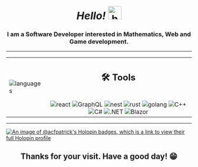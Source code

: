 <h1 align="center"><em>Hello!</em> <img src="assets/wave.gif" alt="hand wave" width="36" height="36"></h1>
<h3 align="center">I am a Software Developer interested in Mathematics, Web and Game development.</h3>
<!-- <div><img src="./assets/api.gif" alt="api" /></div> -->
<hr>
<table align="center">
  <tr>
    <td>
      <img src="https://github-readme-stats.vercel.app/api/top-langs/?username=acf-patrick&layout=compact&theme=algolia" alt="languages" />
    </td>
    <td>
        <h2 align="center">🛠️ <b>Tools</b></h2><br>
        <div align="center">
          <img src="https://img.shields.io/badge/React-20232A?style=for-the-badge&logo=react&logoColor=61DAFB" alt="react">
          <img src="https://img.shields.io/badge/-GraphQL-E10098?style=for-the-badge&logo=graphql&logoColor=white" alt="GraphQL" />
          <img src="https://img.shields.io/badge/nestjs-E0234E?style=for-the-badge&logo=nestjs&logoColor=white" alt="nest">
          <img src="https://img.shields.io/badge/Rust-000000?style=for-the-badge&logo=rust&logoColor=white" alt="rust" />
          <img src="https://img.shields.io/badge/go-%2300ADD8.svg?style=for-the-badge&logo=go&logoColor=white" alt="golang" />
          <img src="https://img.shields.io/badge/C%2B%2B-00599C?style=for-the-badge&logo=c%2B%2B&logoColor=white" alt="C++" />
          <img src="https://img.shields.io/badge/c%23-%23239120.svg?style=for-the-badge&logo=c-sharp&logoColor=white" alt="C#" />
          <img src="https://img.shields.io/badge/.NET-5C2D91?style=for-the-badge&logo=.net&logoColor=white" alt=".NET" />
          <img src="https://img.shields.io/badge/blazor-%235C2D91.svg?style=for-the-badge&logo=blazor&logoColor=white" alt="Blazor" />
        </div>
    </td>
  </tr>
</table>
<hr>

[![An image of @acfpatrick's Holopin badges, which is a link to view their full Holopin profile](https://holopin.me/acfpatrick)](https://holopin.io/@acfpatrick)

<h2 align="center">Thanks for your visit. Have a good day! 😁️</h1>
